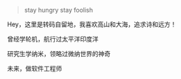 > stay hungry
> stay foolish

Hey，这里是转码自留地，我喜欢高山和大海，追求诗和远方！

曾经学轮机，航行过太平洋印度洋

研究生学纳米，领略过微纳世界的神奇

未来，做软件工程师




